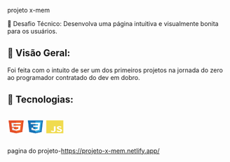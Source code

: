 projeto x-mem


📄 Desafio Técnico: Desenvolva uma página intuitiva e visualmente bonita para os usuários.

## 🏁 Visão Geral: 

Foi feita com o intuito de ser um dos primeiros projetos na jornada do zero ao
programador contratado do dev em dobro.

## 🚀 Tecnologias:
<div style="display: inline_block"><br>
  <img align="center" alt="HTML" height="30" width="40" src="https://raw.githubusercontent.com/devicons/devicon/master/icons/html5/html5-original.svg">
  <img align="center" alt="CSS" height="30" width="40" src="https://raw.githubusercontent.com/devicons/devicon/master/icons/css3/css3-original.svg">
   <img align="center" alt="Js" height="30" width="40" src="https://raw.githubusercontent.com/devicons/devicon/master/icons/javascript/javascript-plain.svg">
</div> <br>



pagina do projeto-https://projeto-x-mem.netlify.app/
